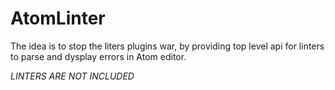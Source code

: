 AtomLinter
==========
The idea is to stop the liters plugins war, by providing top level api for linters to parse and dysplay errors in Atom editor.

*LINTERS ARE NOT INCLUDED*